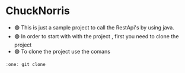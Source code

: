 # ChuckNorris

- :purple_circle: This is just a sample project to call the RestApi's by using java.
- :purple_circle: In order to start with with the project , first you need to clone the project
- :purple_circle: To clone the project use the comans
```java
:one: git clone 
```
